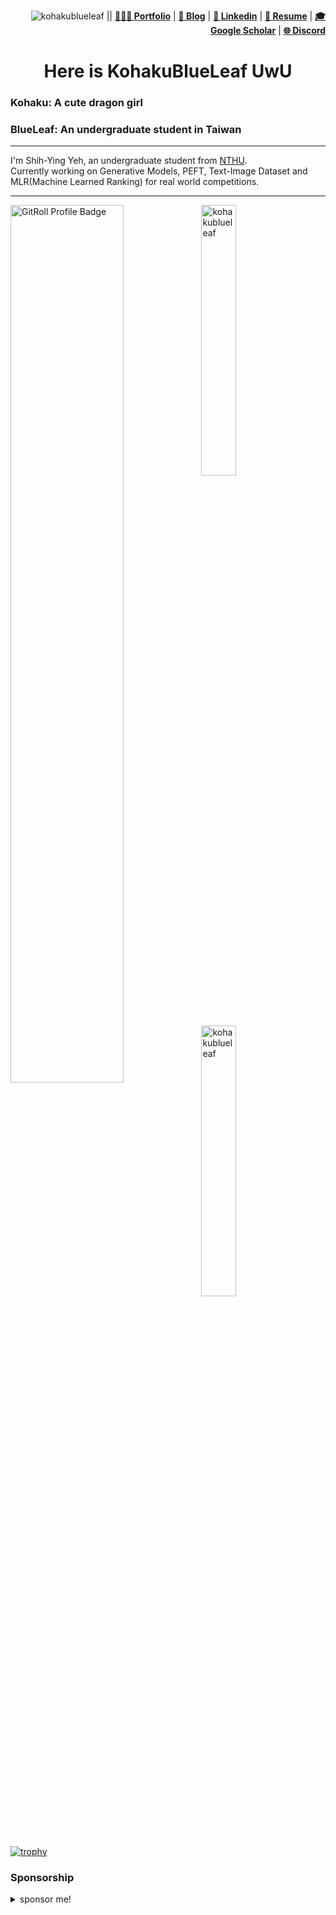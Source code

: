 <div align="right">
    <p>
        <img src="https://komarev.com/ghpvc/?username=kohakublueleaf&label=Profile%20views&color=798BF0" alt="kohakublueleaf" /> || 
        <a href="https://kblueleaf.net" target="_blank"><b>👨🏻‍💻 Portfolio</b></a> |
        <a href="https://kblueleaf.net/posts/" target="_blank"><b>📓 Blog</b></a> |
        <a href="https://www.linkedin.com/in/kblueleaf" target="_blank"><b>🧳 Linkedin</b></a> |
        <a href="https://kblueleaf.net/document/CV-pub.pdf" target="_blank"><b>📜 Resume</b></a> |
        <a href="https://scholar.google.com/citations?user=XmW5oGIAAAAJ" target="_blank"><b>🎓 Google Scholar</b></a> |
        <a href="https://discord.gg/tPBsKDyRR5" target="_blank"><b>🌐 Discord</b></a> 
    </p>
</div>
<h1 align="center">Here is KohakuBlueLeaf UwU</h1>

### Kohaku: A cute dragon girl
### BlueLeaf: An undergraduate student in Taiwan

---

I'm Shih-Ying Yeh, an undergraduate student from [NTHU](https://www.nthu.edu.tw/).<br>
Currently working on Generative Models, PEFT, Text-Image Dataset and MLR(Machine Learned Ranking) for real world competitions.

---

<a href="https://gitroll.io/profile/uUz3o1PeEZsTifiu6zDPICXT9b8b2" target="_blank"><img align="left" src="https://gitroll.io/api/badges/profiles/v1/uUz3o1PeEZsTifiu6zDPICXT9b8b2?v=2&theme=nord" width="60%" alt="GitRoll Profile Badge"/></a>

<div>
<p><img align="center" src="https://github-readme-stats.vercel.app/api/top-langs?username=kohakublueleaf&show_icons=true&locale=en&layout=compact&theme=nord" width="33.3%" alt="kohakublueleaf" /></a></p>

<p><img align="center" src="https://github-readme-stats.vercel.app/api?username=kohakublueleaf&show_icons=true&locale=en&theme=nord"  width="33.3%" alt="kohakublueleaf" /></p>
</div>

[![trophy](https://github-profile-trophy.vercel.app/?username=KohakuBlueleaf&theme=onedark)](https://github.com/ryo-ma/github-profile-trophy)

### Sponsorship
<details> 
  <summary> sponsor me! </summary>
<img src="https://github.com/KohakuBlueleaf/KohakuBlueleaf/assets/59680068/3ce145c3-0507-448f-af6a-4476b2167e02" width="20%" />
<a href="https://www.buymeacoffee.com/kblueleaf" target="_blank"><img src="https://www.buymeacoffee.com/assets/img/custom_images/orange_img.png" alt="Buy Me A Coffee" style="height: 41px !important;width: 174px !important;box-shadow: 0px 3px 2px 0px rgba(190, 190, 190, 0.5) !important;-webkit-box-shadow: 0px 3px 2px 0px rgba(190, 190, 190, 0.5) !important;" ></a>
<span>
<p>paypal.me: https://www.paypal.com/paypalme/kblueleaf</p>
<p>BTC: bc1qnjta0v69gv7f5k6t32wrrpj50zptmdymqdyta5r73j8dryt8dh6qhu6975</p>
<p>ETH: 0x8023c8c0a10a4da4e6746cbd238a8bc990fbba60</p>
<p>LTC: MJjNBSNnuef7MxuwxbufjZw8imn1p2o6yq</p>
</span>
</details>
